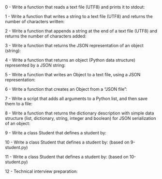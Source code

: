 0 - Write a function that reads a text file (UTF8) and prints it to stdout: 

1 - Write a function that writes a string to a text file (UTF8) and returns the number of characters written: 

2 - Write a function that appends a string at the end of a text file (UTF8) and returns the number of characters added: 

3 - Write a function that returns the JSON representation of an object (string): 

4 - Write a function that returns an object (Python data structure) represented by a JSON string: 

5 - Write a function that writes an Object to a text file, using a JSON representation: 

6 - Write a function that creates an Object from a “JSON file”: 

7 - Write a script that adds all arguments to a Python list, and then save them to a file: 

8 - Write a function that returns the dictionary description with simple data structure (list, dictionary, string, integer and boolean) for JSON serialization of an object: 

9 - Write a class Student that defines a student by: 

10 - Write a class Student that defines a student by: (based on 9-student.py) 

11 - Write a class Student that defines a student by: (based on 10-student.py) 

12 - Technical interview preparation: 
